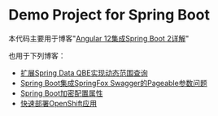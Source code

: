 # Demo Project for Spring Boot

本代码主要用于博客"[Angular 12集成Spring Boot 2详解](http://blog.51cto.com/7308310/2072364)"

也用于下列博客：
* [扩展Spring Data QBE实现动态范围查询](https://blog.51cto.com/7308310/2415621)
* [Spring Boot集成SpringFox Swagger的Pageable参数问题](https://blog.51cto.com/7308310/2082742)
* [Spring Boot加密配置属性](https://blog.51cto.com/7308310/2338146)
* [快速部署OpenShift应用](https://blog.51cto.com/7308310/2369482)